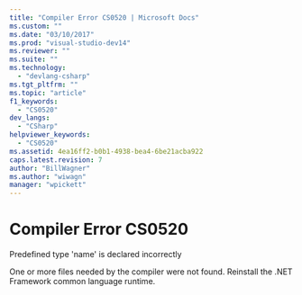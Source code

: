 ```yaml
---
title: "Compiler Error CS0520 | Microsoft Docs"
ms.custom: ""
ms.date: "03/10/2017"
ms.prod: "visual-studio-dev14"
ms.reviewer: ""
ms.suite: ""
ms.technology: 
  - "devlang-csharp"
ms.tgt_pltfrm: ""
ms.topic: "article"
f1_keywords: 
  - "CS0520"
dev_langs: 
  - "CSharp"
helpviewer_keywords: 
  - "CS0520"
ms.assetid: 4ea16ff2-b0b1-4938-bea4-6be21acba922
caps.latest.revision: 7
author: "BillWagner"
ms.author: "wiwagn"
manager: "wpickett"
---
```

# Compiler Error CS0520
Predefined type 'name' is declared incorrectly  
  
 One or more files needed by the compiler were not found. Reinstall the .NET Framework common language runtime.